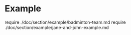 # Example

require ./doc/section/example/badminton-team.md
require ./doc/section/example/jane-and-john-example.md
